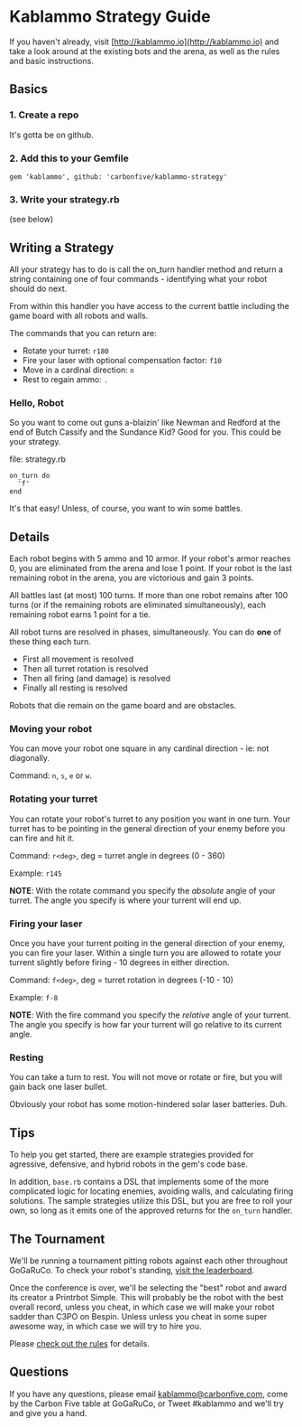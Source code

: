 # Kablammo Strategy Guide

If you haven't already, visit [http://kablammo.io](http://kablammo.io) and take a look around at the existing bots and the arena, as well as the rules and basic instructions.

## Basics

### 1. Create a repo
It's gotta be on github.

### 2. Add this to your Gemfile
`gem 'kablammo', github: 'carbonfive/kablammo-strategy'`

### 3. Write your strategy.rb
(see below)

## Writing a Strategy
All your strategy has to do is call the on_turn handler method and return a string containing one of four commands - identifying what your robot should do next.

From within this handler you have access to the current battle including the game board with all robots and walls.

The commands that you can return are:

* Rotate your turret: `r180`
* Fire your laser with optional compensation factor: `f10`
* Move in a cardinal direction: `n`
* Rest to regain ammo: `.`

### Hello, Robot
So you want to come out guns a-blaizin' like Newman and Redford at the end of Butch Cassify and the Sundance Kid?  Good for you.  This could be your strategy.

file: strategy.rb

```
on_turn do
  'f'
end
```

It's that easy!  Unless, of course, you want to win some battles.

## Details

Each robot begins with 5 ammo and 10 armor. If your robot's armor reaches 0, you are eliminated from the arena and lose 1 point. If your robot is the last remaining robot in the arena, you are victorious and gain 3 points.

All battles last (at most) 100 turns. If more than one robot remains after 100 turns (or if the remaining robots are eliminated simultaneously), each remaining robot earns 1 point for a tie.

All robot turns are resolved in phases, simultaneously.  You can do **one** of these thing each turn.

* First all movement is resolved
* Then all turret rotation is resolved
* Then all firing (and damage) is resolved
* Finally all resting is resolved

Robots that die remain on the game board and are obstacles.

### Moving your robot
You can move your robot one square in any cardinal direction - ie: not diagonally.

Command: `n`, `s`, `e` or `w`.

### Rotating your turret
You can rotate your robot's turret to any position you want in one turn.  Your turret has to be pointing in the general direction of your enemy before you can fire and hit it.

Command: `r<deg>`, deg = turret angle in degrees (0 - 360)

Example: `r145`

**NOTE**: With the rotate command you specify the *absolute* angle of your turret.  The angle you specify is where your turrent will end up.

### Firing your laser
Once you have your turrent poiting in the general direction of your enemy, you can fire your laser.  Within a single turn you are allowed to rotate your turrent slightly before firing - 10 degrees in either direction.

Command: `f<deg>`, deg = turret rotation in degrees (-10 - 10)

Example: `f-8`

**NOTE**: With the fire command you specify the *relative* angle of your turrent. The angle you specify is how far your turrent will go relative to its current angle.

### Resting
You can take a turn to rest.  You will not move or rotate or fire, but you will gain back one laser bullet.

Obviously your robot has some motion-hindered solar laser batteries.  Duh.

## Tips

To help you get started, there are example strategies provided for agressive, defensive, and hybrid robots in the gem's code base.

In addition, `base.rb` contains a DSL that implements some of the more complicated logic for locating enemies, avoiding walls, and calculating firing solutions. The sample strategies utilize this DSL, but you are free to roll your own, so long as it emits one of the approved returns for the `on_turn` handler.

## The Tournament

We'll be running a tournament pitting robots against each other throughout GoGaRuCo. To check your robot's standing, [visit the leaderboard](http://kablammo.io/strategies). 

Once the conference is over, we'll be selecting the "best" robot and award its creator a Printrbot Simple. This will probably be the robot with the best overall record, unless you cheat, in which case we will make your robot sadder than C3PO on Bespin.  Unless unless you cheat in some super awesome way, in which case we will try to hire you.

Please [check out the rules](http://kablammo.io/rules) for details.

## Questions

If you have any questions, please email [kablammo@carbonfive.com](mailto:kablammo@carbonfive.com), come by the Carbon Five table at GoGaRuCo, or Tweet #kablammo and we'll try and give you a hand.
